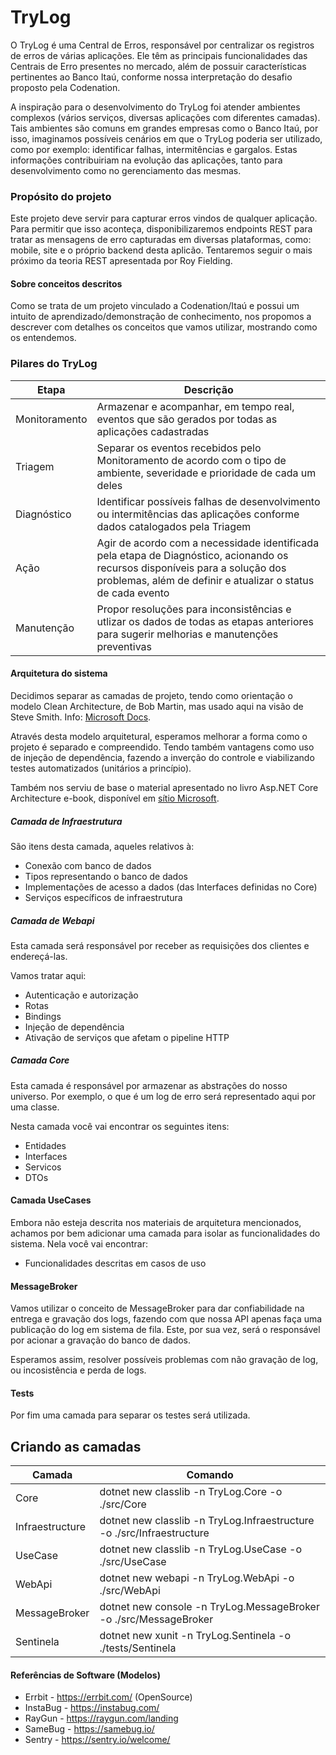 # TryLog

O TryLog é uma Central de Erros, responsável por centralizar os registros de erros de várias aplicações. Ele têm as principais funcionalidades das Centrais de Erro presentes no mercado, além de possuir características pertinentes ao Banco Itaú, conforme nossa interpretação do desafio proposto pela Codenation. 

A inspiração para o desenvolvimento do TryLog foi atender ambientes complexos (vários serviços, diversas aplicações com diferentes camadas). Tais ambientes são comuns em grandes empresas como o Banco Itaú, por isso, imaginamos possíveis cenários em que o TryLog poderia ser utilizado, como por exemplo: identificar falhas, intermitências e gargalos. Estas informações contribuiriam na evolução das aplicações, tanto para desenvolvimento como no gerenciamento das mesmas.


### Propósito do projeto

Este projeto deve servir para capturar erros vindos de qualquer aplicação. Para permitir que isso aconteça,  disponibilizaremos endpoints REST para tratar as mensagens de erro capturadas em diversas plataformas, como: mobile, site e o próprio backend desta aplicão. Tentaremos seguir o mais próximo da teoria REST apresentada por Roy Fielding.

#### Sobre conceitos descritos

Como se trata de um projeto vinculado a Codenation/Itaú e possui um intuito de aprendizado/demonstração de conhecimento, nos propomos a descrever com detalhes os conceitos que vamos utilizar, mostrando como os entendemos.

### Pilares do TryLog

Etapa     |  Descrição |
--------- | -----------
Monitoramento | Armazenar e acompanhar, em tempo real, eventos que são gerados por todas as aplicações cadastradas
Triagem | Separar os eventos recebidos pelo Monitoramento de acordo com o tipo de ambiente, severidade e prioridade de cada um deles
Diagnóstico | Identificar possíveis falhas de desenvolvimento ou intermitências das aplicações conforme dados catalogados pela Triagem
Ação | Agir de acordo com a necessidade identificada pela etapa de Diagnóstico, acionando os recursos disponíveis para a solução dos problemas, além de definir e atualizar o status de cada evento
Manutenção | Propor resoluções para inconsistências e utlizar os dados de todas as etapas anteriores para sugerir melhorias e manutenções preventivas

#### Arquitetura do sistema

Decidimos separar as camadas de projeto, tendo como orientação o modelo Clean Architecture, de Bob Martin, mas usado aqui na visão de Steve Smith. Info: [Microsoft Docs](https://docs.microsoft.com/en-us/dotnet/architecture/modern-web-apps-azure/common-web-application-architectures).

Através desta modelo arquitetural, esperamos melhorar a forma como o projeto é separado e compreendido. Tendo também vantagens como uso de injeção de dependência, fazendo a inverção do controle e viabilizando testes automatizados (unitários a princípio).

Também nos serviu de base o material apresentado no livro Asp.NET Core Architecture e-book, disponível em [sítio Microsoft](https://dotnet.microsoft.com/download/e-book/aspnet/pdf).

##### Camada de Infraestrutura

São itens desta camada, aqueles relativos à:

* Conexão com banco de dados
* Tipos representando o banco de dados
* Implementações de acesso a dados (das Interfaces definidas no Core)
* Serviços específicos de infraestrutura

##### Camada de Webapi

Esta camada será responsável por receber as requisições dos clientes e endereçá-las.

Vamos tratar aqui:

* Autenticação e autorização
* Rotas
* Bindings
* Injeção de dependência
* Ativação de serviços que afetam o pipeline HTTP


##### Camada Core

Esta camada é responsável por armazenar as abstrações do nosso universo. Por exemplo, o que é um log de erro será representado aqui por uma classe.

Nesta camada você vai encontrar os seguintes itens:

* Entidades
* Interfaces
* Servicos
* DTOs


#### Camada UseCases

Embora não esteja descrita nos materiais de arquitetura mencionados, achamos por bem adicionar uma camada para isolar as funcionalidades do sistema. Nela você vai encontrar:

* Funcionalidades descritas em casos de uso

#### MessageBroker

Vamos utilizar o conceito de MessageBroker para dar confiabilidade na entrega e gravação dos logs, fazendo com que nossa API apenas faça uma publicação do log em sistema de fila. Este, por sua vez, será o responsável por acionar a gravação do banco de dados.

Esperamos assim, resolver possíveis problemas com não gravação de log, ou incosistência e perda de logs.

#### Tests

Por fim uma camada para separar os testes será utilizada.

## Criando as camadas

Camada | Comando |
------ | --------
Core | dotnet new classlib -n TryLog.Core -o ./src/Core
Infraestructure | dotnet new classlib -n TryLog.Infraestructure -o ./src/Infraestructure
UseCase | dotnet new classlib -n TryLog.UseCase -o ./src/UseCase
WebApi | dotnet new webapi -n TryLog.WebApi -o ./src/WebApi
MessageBroker | dotnet new console -n TryLog.MessageBroker -o ./src/MessageBroker
Sentinela | dotnet new xunit -n TryLog.Sentinela -o ./tests/Sentinela


#### Referências de Software (Modelos)

* Errbit - https://errbit.com/ (OpenSource)
* InstaBug - https://instabug.com/
* RayGun - https://raygun.com/landing
* SameBug - https://samebug.io/
* Sentry - https://sentry.io/welcome/




